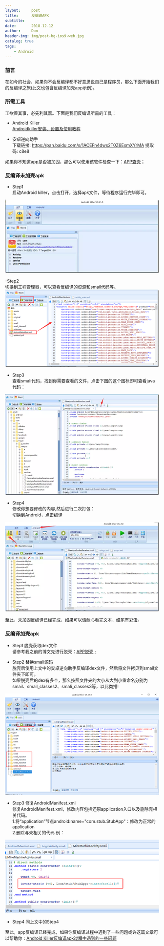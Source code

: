```yaml
---
layout:     post
title:      反编译APK
subtitle:   
date:       2018-12-12
author:     Don
header-img: img/post-bg-ios9-web.jpg
catalog: true
tags:
    - Android
---
```


### 前言
在如今的社会，如果你不会反编译都不好意思说自己是程序员，那么下面开始我们的反编译之旅(此文也包含反编译加壳app示例)。

### 所需工具
工欲善其事，必先利其器。下面是我们反编译所需的工具：  

- Android Killer  
[Androidkiller安装、设置及使用教程](https://www.52pojie.cn/thread-726176-1-1.html)

- 安卓逆向助手   
下载链接: https://pan.baidu.com/s/1ACEFn4dws2T0Z6ExmXYrMA 提取码: c8e8 


如果你不知道app是否被加固，那么可以使用该软件检查一下：[APP查壳](http://rjgc.cn/2018/10/10/Apk查壳工具/)；   

### 反编译未加壳apk

- Step1  
启动Android killer，点击打开，选择apk文件，等待程序运行完毕即可。
<img src="/img/article/androidkiller1.webp"  />

-Step2  
切换到工程管理器，可以查看反编译的资源和smail代码等。        
<img src="/img/article/androidkiller2.png" />

- Step3  
查看smali代码，找到你需要查看的文件，点击下图的这个图标即可查看java代码：  
<img src="/img/article/androidkiller3.webp"  />

- Step4   
修改你想要修改的内容,然后进行二次打包：  
切换到Android，点击编译   
<img src="/img/article/androidkiller4.webp" />

至此，未加固反编译已经完成，如果可以请耐心看完文本，结尾有彩蛋。

### 反编译加壳apk

- Step1 脱壳获取dex文件   
请参考我之前的博文先进行脱壳：[APP脱壳](http://rjgc.cn/2018/12/12/app脱壳/) ;  

- Step2 替换smali源码   
脱壳后使用上文中的安卓逆向助手反编译dex文件，然后将文件拷贝到smail文件夹下即可。   
如果脱壳后的dex有多个，那么按照文件夹的大小从大到小重命名分别为smail、smail_classes2、smali_classes3等，以此类推!   
<img src="/img/article/androidkiller5.png" />

- Step3 修复AndroidManifest.xml  
修复AndroidManifest.xml，修改内容包括还原application入口以及删除壳相关代码。  
1.将“application”节点android:name="com.stub.StubApp"：修改为正常的application  
2.删除与壳相关的代码 例：  
<img src="/img/article/androidkiller6.png"/> 

- Step4 
同上文中的Step4  


至此，app反编译已经完成，如果你反编译过程中遇到了一些问题或许这篇文章可以帮助你：[Android Killer反编译apk过程中遇到的一些问题](http://baidu.com)
